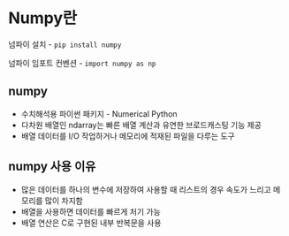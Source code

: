 # Numpy란

넘파이 설치 - `pip install numpy`

넘파이 임포트 컨벤션 - `import numpy as np`



## numpy

- 수치해석용 파이썬 패키지 - Numerical Python
- 다차원 배열인 ndarray는 빠른 배열 계산과 유연한 브로드캐스팅 기능 제공
- 배열 데이터를 I/O 작업하거나 메모리에 적재된 파일을 다루는 도구



## numpy 사용 이유

- 많은 데이터를 하나의 변수에 저장하여 사용할 때 리스트의 경우 속도가 느리고 메모리를 많이 차지함
- 배열을 사용하면 데이터를 빠르게 처기 가능
- 배열 연산은 C로 구현된 내부 반복문을 사용





